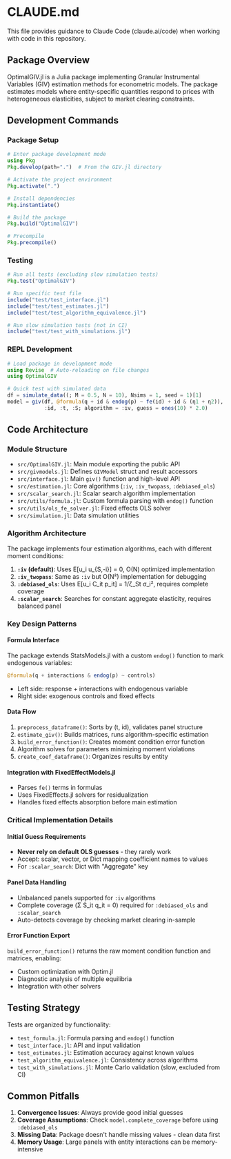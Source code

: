# CLAUDE.md

This file provides guidance to Claude Code (claude.ai/code) when working with code in this repository.

## Package Overview

OptimalGIV.jl is a Julia package implementing Granular Instrumental Variables (GIV) estimation methods for econometric models. The package estimates models where entity-specific quantities respond to prices with heterogeneous elasticities, subject to market clearing constraints.

## Development Commands

### Package Setup
```julia
# Enter package development mode
using Pkg
Pkg.develop(path=".")  # From the GIV.jl directory

# Activate the project environment
Pkg.activate(".")

# Install dependencies
Pkg.instantiate()

# Build the package
Pkg.build("OptimalGIV")

# Precompile
Pkg.precompile()
```

### Testing
```julia
# Run all tests (excluding slow simulation tests)
Pkg.test("OptimalGIV")

# Run specific test file
include("test/test_interface.jl")
include("test/test_estimates.jl")
include("test/test_algorithm_equivalence.jl")

# Run slow simulation tests (not in CI)
include("test/test_with_simulations.jl")
```

### REPL Development
```julia
# Load package in development mode
using Revise  # Auto-reloading on file changes
using OptimalGIV

# Quick test with simulated data
df = simulate_data((; M = 0.5, N = 10), Nsims = 1, seed = 1)[1]
model = giv(df, @formula(q + id & endog(p) ~ fe(id) + id & (η1 + η2)), 
            :id, :t, :S; algorithm = :iv, guess = ones(10) * 2.0)
```

## Code Architecture

### Module Structure
- `src/OptimalGIV.jl`: Main module exporting the public API
- `src/givmodels.jl`: Defines `GIVModel` struct and result accessors
- `src/interface.jl`: Main `giv()` function and high-level API
- `src/estimation.jl`: Core algorithms (`:iv`, `:iv_twopass`, `:debiased_ols`)
- `src/scalar_search.jl`: Scalar search algorithm implementation
- `src/utils/formula.jl`: Custom formula parsing with `endog()` function
- `src/utils/ols_fe_solver.jl`: Fixed effects OLS solver
- `src/simulation.jl`: Data simulation utilities

### Algorithm Architecture

The package implements four estimation algorithms, each with different moment conditions:

1. **`:iv` (default)**: Uses E[u_i u_{S,-i}] = 0, O(N) optimized implementation
2. **`:iv_twopass`**: Same as `:iv` but O(N²) implementation for debugging
3. **`:debiased_ols`**: Uses E[u_i C_it p_it] = 1/ζ_St σ_i², requires complete coverage
4. **`:scalar_search`**: Searches for constant aggregate elasticity, requires balanced panel

### Key Design Patterns

#### Formula Interface
The package extends StatsModels.jl with a custom `endog()` function to mark endogenous variables:
```julia
@formula(q + interactions & endog(p) ~ controls)
```
- Left side: response + interactions with endogenous variable
- Right side: exogenous controls and fixed effects

#### Data Flow
1. `preprocess_dataframe()`: Sorts by (t, id), validates panel structure
2. `estimate_giv()`: Builds matrices, runs algorithm-specific estimation
3. `build_error_function()`: Creates moment condition error function
4. Algorithm solves for parameters minimizing moment violations
5. `create_coef_dataframe()`: Organizes results by entity

#### Integration with FixedEffectModels.jl
- Parses `fe()` terms in formulas
- Uses FixedEffects.jl solvers for residualization
- Handles fixed effects absorption before main estimation

### Critical Implementation Details

#### Initial Guess Requirements
- **Never rely on default OLS guesses** - they rarely work
- Accept: scalar, vector, or Dict mapping coefficient names to values
- For `:scalar_search`: Dict with "Aggregate" key

#### Panel Data Handling
- Unbalanced panels supported for `:iv` algorithms
- Complete coverage (Σ S_it q_it = 0) required for `:debiased_ols` and `:scalar_search`
- Auto-detects coverage by checking market clearing in-sample

#### Error Function Export
`build_error_function()` returns the raw moment condition function and matrices, enabling:
- Custom optimization with Optim.jl
- Diagnostic analysis of multiple equilibria
- Integration with other solvers

## Testing Strategy

Tests are organized by functionality:
- `test_formula.jl`: Formula parsing and `endog()` function
- `test_interface.jl`: API and input validation
- `test_estimates.jl`: Estimation accuracy against known values
- `test_algorithm_equivalence.jl`: Consistency across algorithms
- `test_with_simulations.jl`: Monte Carlo validation (slow, excluded from CI)

## Common Pitfalls

1. **Convergence Issues**: Always provide good initial guesses
2. **Coverage Assumptions**: Check `model.complete_coverage` before using `:debiased_ols`
3. **Missing Data**: Package doesn't handle missing values - clean data first
4. **Memory Usage**: Large panels with entity interactions can be memory-intensive